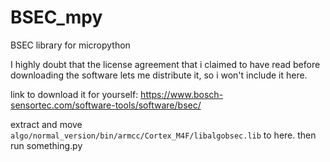 # BSEC_mpy


BSEC library for micropython

I highly doubt that the license agreement that i claimed to have read before downloading the software lets me distribute it, so i won't include it here.

link to download it for yourself: https://www.bosch-sensortec.com/software-tools/software/bsec/

extract and move `algo/normal_version/bin/armcc/Cortex_M4F/libalgobsec.lib` to here. then run something.py


